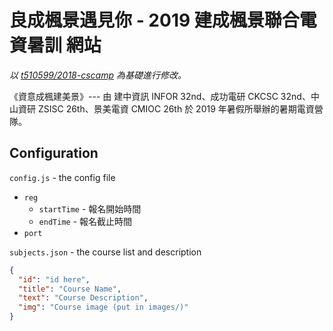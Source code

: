 # 良成楓景遇見你 - 2019 建成楓景聯合電資暑訓 網站
*以 [t510599/2018-cscamp](https://github.com/t510599/2018-cscamp.git) 為基礎進行修改。*

《資意成楓建美景》--- 由 建中資訊 INFOR 32nd、成功電研 CKCSC 32nd、中山資研 ZSISC 26th、景美電資 CMIOC 26th 於 2019 年暑假所舉辦的暑期電資營隊。  

<!-- [Official Site](https://cscamp.codes/2018) -->

<!-- ## To start
```bash
# clone the repo
git clone https://github.com/t510599/2018-cscamp
# go into repo directory
cd 2018-cscamp
# install dependencies
npm install
# start server
npm start
``` -->
## Configuration
`config.js` - the config file
* `reg`
  * `startTime` - 報名開始時間
  * `endTime` - 報名截止時間
* `port`  

`subjects.json` - the course list and description
```json
{
  "id": "id here",
  "title": "Course Name",
  "text": "Course Description",
  "img": "Course image (put in images/)"
}
```
